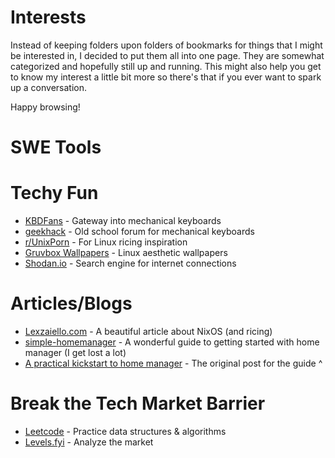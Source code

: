 # Interests
Instead of keeping folders upon folders of bookmarks for things that I might be interested in, I decided to put them all into one page. They are somewhat categorized and hopefully still up and running. This might also help you get to know my interest a little bit more so there's that if you ever want to spark up a conversation. 

Happy browsing!

# SWE Tools

# Techy Fun
- [KBDFans](https://kbdfans.com/) - Gateway into mechanical keyboards
- [geekhack](https://geekhack.org/index.php) - Old school forum for mechanical keyboards
- [r/UnixPorn](https://www.reddit.com/r/unixporn/) - For Linux ricing inspiration
- [Gruvbox Wallpapers](https://gruvbox-wallpapers.pages.dev/) - Linux aesthetic wallpapers
- [Shodan.io](https://www.shodan.io/) - Search engine for internet connections

# Articles/Blogs
- [Lexzaiello.com](https://lexzaiello.com/posts/nixos/) - A beautiful article about NixOS (and ricing)
- [simple-homemanager](https://github.com/Evertras/simple-homemanager/tree/main) - A wonderful guide to getting started with home manager (I get lost a lot)
- [A practical kickstart to home manager](https://discourse.nixos.org/t/a-practical-kickstart-to-home-manager/40180) - The original post for the guide ^

# Break the Tech Market Barrier
- [Leetcode](https://leetcode.com/) - Practice data structures & algorithms
- [Levels.fyi](https://Levels.fyi) - Analyze the market